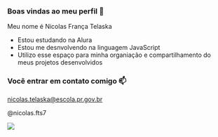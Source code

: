 ### Boas vindas ao meu perfil 💙

Meu nome é Nicolas França Telaska

- Estou estudando na Alura
- Estou me desnvolvendo na linguagem JavaScript
- Utilizo esse espaço para minha organiação e compartilhamento do meus projetos desenvolvidos

### Você entrar em contato comigo 📫

nicolas.telaska@escola.pr.gov.br

@nicolas.fts7

![](https://media.tenor.com/hrMpWeOG6XAAAAAM/elbicho-vicotrevs.gif)


